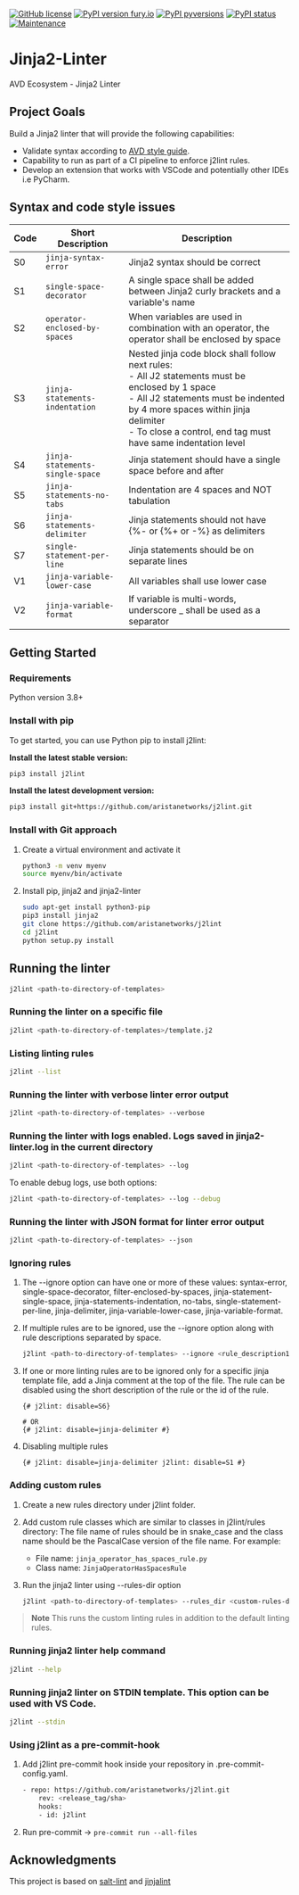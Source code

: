 [![GitHub license](https://badgen.net/github/license/aristanetworks/j2lint)](https://github.com/aristanetworks/j2lint/blob/devel/LICENSE)
[![PyPI version fury.io](https://badge.fury.io/py/j2lint.svg)](https://pypi.python.org/pypi/j2lint/)
[![PyPI pyversions](https://img.shields.io/pypi/pyversions/j2lint.svg)](https://pypi.python.org/pypi/j2lint/)
[![PyPI status](https://img.shields.io/pypi/status/j2lint.svg)](https://pypi.python.org/pypi/j2lint/)
[![Maintenance](https://img.shields.io/badge/Maintained%3F-yes-green.svg)](https://github.com/aristanetworks/j2lint/graphs/commit-activity)

# Jinja2-Linter

AVD Ecosystem - Jinja2 Linter

## Project Goals

Build a Jinja2 linter that will provide the following capabilities:

- Validate syntax according to [AVD style guide](https://avd.sh/en/stable/docs/contribution/style-guide.html).
- Capability to run as part of a CI pipeline to enforce j2lint rules.
- Develop an extension that works with VSCode and potentially other IDEs i.e PyCharm.

## Syntax and code style issues

| Code | Short Description | Description |
|------|-------------------|-------------|
| S0   | `jinja-syntax-error`            | Jinja2 syntax should be correct |
| S1   | `single-space-decorator`        | A single space shall be added between Jinja2 curly brackets and a variable's name |
| S2   | `operator-enclosed-by-spaces`   | When variables are used in combination with an operator, the operator shall be enclosed by space |
| S3   | `jinja-statements-indentation`  | Nested jinja code block shall follow next rules:<br>- All J2 statements must be enclosed by 1 space<br>- All J2 statements must be indented by 4 more spaces within jinja delimiter<br>- To close a control, end tag must have same indentation level |
| S4   | `jinja-statements-single-space` | Jinja statement should have a single space before and after |
| S5   | `jinja-statements-no-tabs`      | Indentation are 4 spaces and NOT tabulation |
| S6   | `jinja-statements-delimiter`    | Jinja statements should not have {%- or {%+ or -%} as delimiters |
| S7   | `single-statement-per-line`     | Jinja statements should be on separate lines |
| V1   | `jinja-variable-lower-case`     | All variables shall use lower case |
| V2   | `jinja-variable-format`         | If variable is multi-words, underscore _ shall be used as a separator |

## Getting Started

### Requirements

Python version 3.8+

### Install with pip

To get started, you can use Python pip to install j2lint:

**Install the latest stable version:**

```bash
pip3 install j2lint
```

**Install the latest development version:**

```bash
pip3 install git+https://github.com/aristanetworks/j2lint.git
```

### Install with Git approach

1. Create a virtual environment and activate it

    ```bash
    python3 -m venv myenv
    source myenv/bin/activate
    ```

2. Install pip, jinja2 and jinja2-linter

    ```bash
    sudo apt-get install python3-pip
    pip3 install jinja2
    git clone https://github.com/aristanetworks/j2lint
    cd j2lint
    python setup.py install
    ```

## Running the linter

```bash
j2lint <path-to-directory-of-templates>
```

### Running the linter on a specific file

```bash
j2lint <path-to-directory-of-templates>/template.j2
```

### Listing linting rules

```bash
j2lint --list
```

### Running the linter with verbose linter error output

```bash
j2lint <path-to-directory-of-templates> --verbose
```

### Running the linter with logs enabled. Logs saved in jinja2-linter.log in the current directory

```bash
j2lint <path-to-directory-of-templates> --log
```

To enable debug logs, use both options:

```bash
j2lint <path-to-directory-of-templates> --log --debug
```

### Running the linter with JSON format for linter error output

```bash
j2lint <path-to-directory-of-templates> --json
```

### Ignoring rules

1. The --ignore option can have one or more of these values: syntax-error, single-space-decorator, filter-enclosed-by-spaces, jinja-statement-single-space, jinja-statements-indentation, no-tabs, single-statement-per-line, jinja-delimiter, jinja-variable-lower-case, jinja-variable-format.

2. If multiple rules are to be ignored, use the --ignore option along with rule descriptions separated by space.

    ```bash
    j2lint <path-to-directory-of-templates> --ignore <rule_description1> <rule_desc>
    ```

3. If one or more linting rules are to be ignored only for a specific jinja template file, add a Jinja comment at the top of the file. The rule can be disabled using the short description of the rule or the id of the rule.

    ```jinja2
    {# j2lint: disable=S6}

    # OR
    {# j2lint: disable=jinja-delimiter #}
    ```

4. Disabling multiple rules

    ```jinja2
    {# j2lint: disable=jinja-delimiter j2lint: disable=S1 #}
    ```

### Adding custom rules

1. Create a new rules directory under j2lint folder.
2. Add custom rule classes which are similar to classes in j2lint/rules directory:
    The file name of rules should be in snake_case and the class name should be the PascalCase version of the file name. For example:
    - File name: `jinja_operator_has_spaces_rule.py`
    - Class name: `JinjaOperatorHasSpacesRule`

3. Run the jinja2 linter using --rules-dir option

    ```bash
    j2lint <path-to-directory-of-templates> --rules_dir <custom-rules-directory>
    ```

> **Note**
> This runs the custom linting rules in addition to the default linting rules.

### Running jinja2 linter help command

```bash
j2lint --help
```

### Running jinja2 linter on STDIN template. This option can be used with VS Code.

```bash
j2lint --stdin
```

### Using j2lint as a pre-commit-hook

1. Add j2lint pre-commit hook inside your repository in .pre-commit-config.yaml.

    ```bash
    - repo: https://github.com/aristanetworks/j2lint.git
        rev: <release_tag/sha>
        hooks:
        - id: j2lint
    ```

2. Run pre-commit -> `pre-commit run --all-files`

## Acknowledgments

This project is based on [salt-lint](https://github.com/warpnet/salt-lint) and [jinjalint](https://github.com/motet-a/jinjalint)

